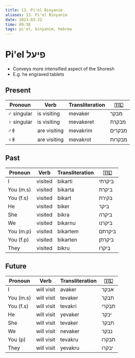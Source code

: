```yaml
---
title: 13. Pi'el Binyanim
aliases: 13. Pi'el Binyanim
date: 2023-03-22
time: 09:38
tags: pi'el, binyanim, hebrew
---
```


# Pi'el פיעל

- Conveys more intensified aspect of the Shoresh
- E.g. he engraved tablets

## Present

| Pronoun     | Verb         | Transliteration | 🇮🇱     | 
| ----------- | ------------ | --------------- | ------ |
| ♂︎ singular | is visiting  | mevaker         | מבקר   |
| ♀︎ singular | is visiting  | mevakeret       | מבקרת  |
| ♂︎𖧚         | are visiting | mevakrim        | מבקרים |
| ♀︎𖧚         | are visiting | mevakrot        | מבקרות |

## Past

| Pronoun   | Verb    | Transliteration | 🇮🇱     | 
| --------- | ------- | --------------- | ------ |
| I         | visited | bikarti         | ביקרתי |
| You (m.s) | visited | bikarta         | ביקרת  |
| You (f.s) | visited | bikart          | בקירת  |
| He        | visited | biker           | ביקר   |
| She       | visited | bikra           | ביקרה  |
| We        | visited | bikarnu         | ביקרנו |
| You (m.p) | visited | bikartem        | ביקרתם |
| You (f.p) | visited | bikarten        | ביקרתן |
| They      | visited | bikru           | ביקרו  |

## Future

| Pronoun   | Verb       | Transliteration | 🇮🇱    | 
| --------- | ---------- | --------------- | ----- |
| I         | will visit | avaker          | אבקר  |
| You (m.s) | will visit | tevaker         | תבקר  |
| You (f.s) | will visit | tevakri         | תבקרי |
| He        | will visit | yevaker         | יבקר  |
| She       | will visit | tevaker         | תבקר  |
| We        | will visit | nevaker         | נבקר  |
| You (p)   | will visit | tevakru         | תבקרו |
| They      | will visit | yevakru         | יבקרו |